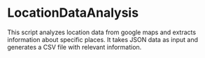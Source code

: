 # LocationDataAnalysis
This script analyzes location data from google maps and extracts information about specific places. It takes JSON data as input and generates a CSV file with relevant information.
